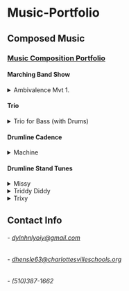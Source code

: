 # Music-Portfolio

## Composed Music

### [Music Composition Portfolio](https://drive.google.com/drive/folders/1l8kI71y5L4JPQSpEIKVFHeOP3IjLyGQu?usp=share_link)

#### Marching Band Show

<details><summary>Ambivalence Mvt 1.</summary>
 
- [Sheet Music (Download for view full score)](https://github.com/DylnHnlyOIY/Music-Portfolio/blob/main/media/Ambivalence.pdf)
- [Audio File (Download to view)](https://github.com/DylnHnlyOIY/Music-Portfolio/blob/main/media/Ambivalence.mp3)

________________________________________________________________________________________________________________________________________

</details>

#### Trio

<details><summary>Trio for Bass (with Drums)</summary>
 
- [Sheet Music](https://github.com/DylnHnlyOIY/Music-Portfolio/blob/main/media/Bass%20Trio.pdf)
- [Audio File (Download to view)](https://github.com/DylnHnlyOIY/Music-Portfolio/blob/main/media/Bass%20Trio.mp3)

________________________________________________________________________________________________________________________________________

</details>

#### Drumline Cadence

<details><summary>Machine</summary>
 
- [Sheet Music](https://github.com/DylnHnlyOIY/Music-Portfolio/blob/main/media/Machine.pdf)
- [Audio File (Download to view)](https://github.com/DylnHnlyOIY/Music-Portfolio/blob/main/media/Machine.mp3)

________________________________________________________________________________________________________________________________________

</details>

#### Drumline Stand Tunes

<details><summary>Missy</summary>
 
- [Sheet Music](https://github.com/DylnHnlyOIY/Music-Portfolio/blob/main/media/Missy.pdf)
- [Audio File (Download to view)](https://github.com/DylnHnlyOIY/Music-Portfolio/blob/main/media/Missy.mp3)

________________________________________________________________________________________________________________________________________

</details>

<details><summary>Triddy Diddy</summary>
 
- [Sheet Music](https://github.com/DylnHnlyOIY/Music-Portfolio/blob/main/media/Triddy_Diddy.pdf)
- [Audio File (Download to view)](https://github.com/DylnHnlyOIY/Music-Portfolio/blob/main/media/Triddy_Diddy.mp3)

________________________________________________________________________________________________________________________________________

</details>

<details><summary>Trixy</summary>
 
- [Sheet Music](https://github.com/DylnHnlyOIY/Music-Portfolio/blob/main/media/Trixy.pdf)
- [Audio File (Download to view)](https://github.com/DylnHnlyOIY/Music-Portfolio/blob/main/media/Trixy.mp3)

________________________________________________________________________________________________________________________________________

</details>

## Contact Info
 
###### - dylnhnlyoiy@gmail.com
###### - dhensle63@charlottesvilleschools.org
###### - (510)387-1662
